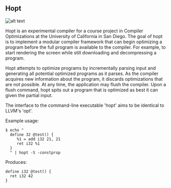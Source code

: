 Hopt
----

![alt text](https://travis-ci.org/garious/hopt.png "Build Status")

Hopt is an experimental compiler for a course project in Compiler Optimizations at the 
University of California in San Diego.  The goal of hopt is to implement a modular compiler 
framework that can begin optimizing a program before the full program is available 
to the compiler.  For example, to start rendering the screen while still downloading 
and decompressing a program.

Hopt attempts to optimize programs by incrementally parsing input and generating all
potential optimized programs as it parses.  As the compiler acquires new information
about the program, it discards optimizations that are not possible.  At any time,
the application may flush the compiler.  Upon a flush command, hopt spits out
a program that is optimized as best it can given the partial input.

The interface to the command-line executable 'hopt' aims to be identical to LLVM's 'opt'.

Example usage:

    $ echo "
      define 32 @test() {
         %1 = add i32 21, 21
         ret i32 %1
      }
      " | hopt -S -constprop

Produces:

    define i32 @test() {
      ret i32 42
    }

